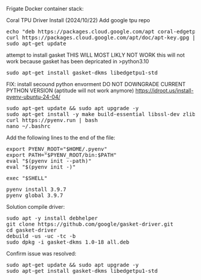 Frigate Docker container stack:


Coral TPU Driver Install (2024/10/22)
Add google tpu repo
<pre>
echo "deb https://packages.cloud.google.com/apt coral-edgetpu-stable main" | sudo tee /etc/apt/sources.list.d/coral-edgetpu.list
curl https://packages.cloud.google.com/apt/doc/apt-key.gpg | sudo apt-key add -
sudo apt-get update
</pre>

attempt to install gasket THIS WILL MOST LIKLY NOT WORK
this will not work because gasket has been depricated in >python3.10
<pre>
sudo apt-get install gasket-dkms libedgetpu1-std
</pre>
FIX:
install secound python envorment DO NOT DOWNGRADE CURRENT PYTHON VERSION (aptitude will not work anymore)
<https://idroot.us/install-pyenv-ubuntu-24-04/>
<pre>
sudo apt-get update && sudo apt upgrade -y
sudo apt-get install -y make build-essential libssl-dev zlib1g-dev libbz2-dev libreadline-dev libsqlite3-dev wget curl llvm libncursesw5-dev xz-utils tk-dev libxml2-dev libxmlsec1-dev libffi-dev liblzma-dev
curl https://pyenv.run | bash
nano ~/.bashrc
</pre>
Add the following lines to the end of the file:
<pre>
export PYENV_ROOT="$HOME/.pyenv"
export PATH="$PYENV_ROOT/bin:$PATH"
eval "$(pyenv init --path)"
eval "$(pyenv init -)"
</pre>
<pre>
exec "$SHELL"
</pre>
<pre>
pyenv install 3.9.7
pyenv global 3.9.7
</pre>

Solution compile driver:
<pre>
sudo apt -y install debhelper
git clone https://github.com/google/gasket-driver.git
cd gasket-driver
debuild -us -uc -tc -b
sudo dpkg -i gasket-dkms_1.0-18_all.deb
</pre>
Confirm issue was resolved:
<pre>
sudo apt-get update && sudo apt upgrade -y
sudo apt-get install gasket-dkms libedgetpu1-std
</pre>

